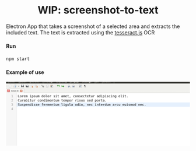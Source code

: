 <h1 align="center">WIP: screenshot-to-text</h1>


Electron App that takes a screenshot of a selected area and extracts the included text. The text is extracted using the [tesseract.js](https://github.com/naptha/tesseract.js#tesseractjs) OCR


#### Run

```bash
npm start
```

#### Example of use

![Farmers Market Finder Demo](demo/demo-1.gif)

